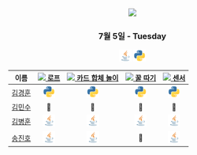 <div align="center">
  <h3><img src="https://images.velog.io/images/kyle/post/b43968c8-412e-4bad-9e02-805bd14d5445/what-is-an-algorithm.png" height="300"/></h3>

  ### <center>**7월 5일 - Tuesday**</center>
  <!--Java-->
  <img src="https://raw.githubusercontent.com/vscode-icons/vscode-icons/master/icons/file_type_jar.svg" height="25"/>
  <!--Python-->
  <img src="https://raw.githubusercontent.com/vscode-icons/vscode-icons/master/icons/file_type_python.svg" height="25"/>

  <!--문제를 풀었으면 위의 아이콘을 복사해서 붙여넣기-->
  <!--링크 삽입할 때 Forked Repo(개인 저장소)가 아닌 Remote Repo(원본 저장소) 주소를 붙여넣을 것-->
|이름|[<img src="https://d2gd6pc034wcta.cloudfront.net/tier/7.svg" height="12"> 로프](https://www.acmicpc.net/problem/2217)|[<img src="https://d2gd6pc034wcta.cloudfront.net/tier/10.svg" height="12"> 카드 합체 놀이](https://www.acmicpc.net/problem/15903)|[<img src="https://d2gd6pc034wcta.cloudfront.net/tier/10.svg" height="12"> 꿀 따기](https://www.acmicpc.net/problem/21758)|[<img src="https://d2gd6pc034wcta.cloudfront.net/tier/11.svg" height="12"> 센서](https://www.acmicpc.net/problem/2212)|
  |:---:|:---:|:---:|:---:|:---:|
  |[김경훈](https://github.com/khoon-git)|[<img src="https://raw.githubusercontent.com/vscode-icons/vscode-icons/master/icons/file_type_python.svg" height="25"/>](./BOJ2217_KH.py)|[<img src="https://raw.githubusercontent.com/vscode-icons/vscode-icons/master/icons/file_type_python.svg" height="25"/>](./BOJ15903_KH.py)|[<img src="https://raw.githubusercontent.com/vscode-icons/vscode-icons/master/icons/file_type_python.svg" height="25"/>](./BOJ21758_KH.py)|[<img src="https://raw.githubusercontent.com/vscode-icons/vscode-icons/master/icons/file_type_python.svg" height="25"/>](./BOJ2212_KH.py)|
  |[김민수](https://github.com/Minsu9130)|🧠|🧠|🧠|🧠|
  |[김병훈](https://github.com/hunibottle)|[<img src="https://raw.githubusercontent.com/vscode-icons/vscode-icons/master/icons/file_type_jar.svg" height="25"/>](./BOJ2217_BH.java)|[<img src="https://raw.githubusercontent.com/vscode-icons/vscode-icons/master/icons/file_type_jar.svg" height="25"/>](./BOJ15903_BH.java)|[<img src="https://raw.githubusercontent.com/vscode-icons/vscode-icons/master/icons/file_type_jar.svg" height="25"/>](./BOJ21758_BH.java)|[<img src="https://raw.githubusercontent.com/vscode-icons/vscode-icons/master/icons/file_type_jar.svg" height="25"/>](./BOJ2212_BH.java)|
  |[송진호](https://github.com/sth4881)|[<img src="https://raw.githubusercontent.com/vscode-icons/vscode-icons/master/icons/file_type_jar.svg" height="25"/>](./BOJ2217_JH.md)|[<img src="https://raw.githubusercontent.com/vscode-icons/vscode-icons/master/icons/file_type_jar.svg" height="25"/>](./BOJ15903_JH.md)|🧠|[<img src="https://raw.githubusercontent.com/vscode-icons/vscode-icons/master/icons/file_type_jar.svg" height="25"/>](./BOJ2212_JH.md)|
</div>

